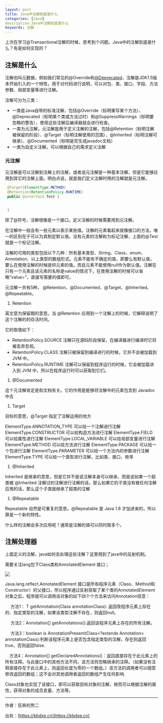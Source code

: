 ```yaml
---
layout: post
title: Java中注解到底是什么
categories: [Java]
description:Java中注解到底是什么
keywords: 注解
---
```




上次在学习@Transactional注解的时候，思考到个问题。Java中的注解到底是什么？有是如何实现的？

## 注解是什么

注解也叫元数据，例如我们常见的@Override和[@Deprecated](https://my.oschina.net/jianhuaw)，注解是JDK1.5版本开始引入的一个特性，用于对代码进行说明，可以对包、类、接口、字段、方法参数、局部变量等进行注解。

注解可分为三类：

* 一类是Java自带的标准注解，包括@Override（标明重写某个方法）、@Deprecated（标明某个类或方法过时）和@SuppressWarnings（标明要忽略的警告），使用这些注解后编译器就会进行检查。
* 一类为元注解，元注解是用于定义注解的注解，包括@Retention（标明注解被保留的阶段）、@Target（标明注解使用的范围）、@Inherited（标明注解可继承）、@Documented（标明是否生成javadoc文档）
* 一类为自定义注解，可以根据自己的需求定义注解

### 元注解

元注解是可以注解到注解上的注解，或者说元注解是一种基本注解，但是它能够应用到其它的注解上面。明白点说，就是我们定义注解时用的注解就是元注解。

```java
 @Target(ElementType.METHOD)
 @Retention(RetentionPolicy.RUNTIME)
 public @interface Test {
 

 }
```

除了@符号，注解很像是一个接口。定义注解的时候需要用到元注解。

在注解中一般会有一些元素以表示某些值。注解的元素看起来就像接口的方法，唯一的区别在于可以为其制定默认值。没有元素的注解称为标记注解，上面的@Test就是一个标记注解。 

   注解的可用的类型包括以下几种：所有基本类型、String、Class、enum、Annotation、以上类型的数组形式。元素不能有不确定的值，即要么有默认值，要么在使用注解的时候提供元素的值。而且元素不能使用null作为默认值。注解在只有一个元素且该元素的名称是value的情况下，在使用注解的时候可以省略“value=”，直接写需要的值即可。

元注解一共有5种， @Retention、@Documented、@Target、@Inherited、@Repeatable。

1. Retention 

英文意为保留期的意思。当 @Retention 应用到一个注解上的时候，它解释说明了这个注解的的存活时间。

它的取值如下： 

* RetentionPolicy.SOURCE 注解只在源码阶段保留，在编译器进行编译时它将被丢弃忽视。 
* RetentionPolicy.CLASS 注解只被保留到编译进行的时候，它并不会被加载到 JVM 中。 
* RetentionPolicy.RUNTIME 注解可以保留到程序运行的时候，它会被加载进入到 JVM 中，所以在程序运行时可以获取到它们。

1. @Documented

这个元注解肯定是和文档有关。它的作用是能够将注解中的元素包含到 Javadoc 中去

1. Target 

目标的意思，@Target 指定了注解运用的地方

ElementType.ANNOTATION_TYPE 可以给一个注解进行注解
ElementType.CONSTRUCTOR 可以给构造方法进行注解
ElementType.FIELD 可以给属性进行注解
ElementType.LOCAL_VARIABLE 可以给局部变量进行注解
ElementType.METHOD 可以给方法进行注解
ElementType.PACKAGE 可以给一个包进行注解
ElementType.PARAMETER 可以给一个方法内的参数进行注解
ElementType.TYPE 可以给一个类型进行注解，比如类、接口、枚举

1. @Inherited

Inherited 是继承的意思，但是它并不是说注解本身可以继承，而是说如果一个超类被 @Inherited 注解过的注解进行注解的话，那么如果它的子类没有被任何注解应用的话，那么这个子类就继承了超类的注解

1. @Repeatable

Repeatable 自然是可重复的意思。@Repeatable 是 Java 1.8 才加进来的，所以算是一个新的特性。

什么样的注解会多次应用呢？通常是注解的值可以同时取多个。

## 注解处理器

上面定义的注解，java如何去处理这些注解？这里用到了java中的反射机制。

需要关注lang包下Class类和AnnotatedElement 接口；

![](https://oscimg.oschina.net/oscnet/06282942c6d59c7ab1f853bf1ee04ba3db3.jpg)

Java.lang.reflect.AnnotatedElement 接口是所有程序元素（Class、Method和Constructor）的父接口，所以程序通过反射获取了某个类的AnnotatedElement对象之后，程序就可以调用该对象的如下四个个方法来访问Annotation信息：

　 方法1：<T extends Annotation> T getAnnotation(Class<T> annotationClass): 返回改程序元素上存在的、指定类型的注解，如果该类型注解不存在，则返回null。

　 方法2：Annotation[] getAnnotations():返回该程序元素上存在的所有注解。

　 方法3：boolean is AnnotationPresent(Class<?extends Annotation> annotationClass):判断该程序元素上是否包含指定类型的注解，存在则返回true，否则返回false.

 　方法4：Annotation[] getDeclaredAnnotations()：返回直接存在于此元素上的所有注释。与此接口中的其他方法不同，该方法将忽略继承的注释。（如果没有注释直接存在于此元素上，则返回长度为零的一个数组。）该方法的调用者可以随意修改返回的数组；这不会对其他调用者返回的数组产生任何影响.

Class对象也实现了该接口，即可以获取目标对象的注解，继而可以根据注解的属性，获得对象的成员变量、方法等。

------

作者：狂奔的熊二   

出处：[https://kbdxe.cn](https://kbdxe.cn)
